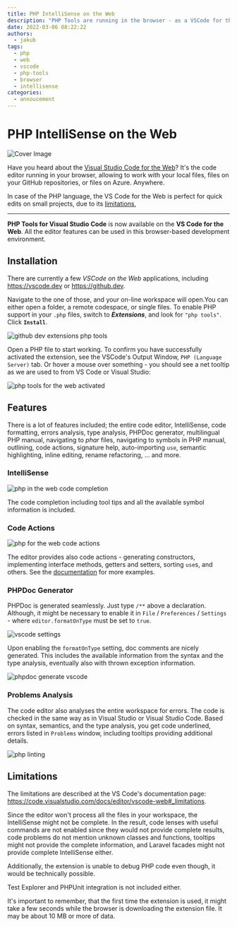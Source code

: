 ```yaml
---
title: PHP IntelliSense on the Web
description: "PHP Tools are running in the browser - as a VSCode for the Web Extension!"
date: 2022-03-06 08:22:22
authors:
  - jakub
tags:
  - php
  - web
  - vscode
  - php-tools
  - browser
  - intellisense
categories:
  - annoucement
---
```


# PHP IntelliSense on the Web

![Cover Image](imgs/4f0ac3e0-visual_studio_code.png)

Have you heard about the [Visual Studio Code for the Web](https://code.visualstudio.com/docs/editor/vscode-web)? It's the code editor running in your browser, allowing to work with your local files, files on your GitHub repositories, or files on Azure. Anywhere.

<!-- more -->

In case of the PHP language, the VS Code for the Web is perfect for quick edits on small projects, due to its [limitations](https://code.visualstudio.com/docs/editor/vscode-web#_limitations),

---

**PHP Tools for Visual Studio Code** is now available on the **VS Code for the Web**. All the editor features can be used in this browser-based development environment. 

## Installation

There are currently a few _VSCode on the Web_ applications, including https://vscode.dev or https://github.dev.

Navigate to the one of those, and your on-line workspace will open.You can either open a folder, a remote codespace, or single files. To enable PHP support in your `.php` files, switch to **_Extensions_**, and look for `"php tools"`. Click **`Install`**.

![github dev extensions php tools](imgs/vscode-web-install.png)

Open a PHP file to start working. To confirm you have successfully activated the extension, see the VSCode's Output Window, `PHP (Language Server)` tab. Or hover a mouse over something - you should see a net tooltip as we are used to from VS Code or Visual Studio:

![php tools for the web activated](imgs/vscode-web-tooltip.png)

## Features

There is a lot of features included; the entire code editor, IntelliSense, code formatting, errors analysis, type analysis, PHPDoc generator, multilingual PHP manual, navigating to _phar_ files, navigating to symbols in PHP manual, outlining, code actions, signature help, auto-importing `use`, semantic highlighting, inline editing, rename refactoring, ... and more.

### IntelliSense

![php in the web code completion](imgs/vscode-web-completion.png)

The code completion including tool tips and all the available symbol information is included. 

### Code Actions

![php for the web code actions](imgs/vscode-web-codeaction.png)

The editor provides also code actions - generating constructors, implementing interface methods, getters and setters, sorting `use`s, and others. See the [documentation](https://docs.devsense.com/en/vscode/editor/code-actions) for more examples.

### PHPDoc Generator

PHPDoc is generated seamlessly. Just type `/**` above a declaration. Although, it might be necessary to enable it in `File` / `Preferences` / `Settings` - where `editor.formatOnType` must be set to `true`.

![vscode settings](imgs/vscode-formatontype-setting.png)

Upon enabling the `formatOnType` setting, doc comments are nicely generated. This includes the available information from the syntax and the type analysis, eventually also with thrown exception information.

![phpdoc generate vscode](imgs/vscode-web-phpdoc.gif)

### Problems Analysis

The code editor also analyses the entire workspace for errors. The code is checked in the same way as in Visual Studio or Visual Studio Code. Based on syntax, semantics, and the type analysis, you get code underlined, errors listed in `Problems` window, including tooltips providing additional details.

![php linting](imgs/vscode-web-error-analysis.png)

## Limitations

The limitations are described at the VS Code's documentation page: https://code.visualstudio.com/docs/editor/vscode-web#_limitations.

Since the editor won't process all the files in your workspace, the IntelliSense might not be complete. In the result, code lenses with useful commands are not enabled since they would not provide complete results, code problems do not mention unknown classes and functions, tooltips might not provide the complete information, and Laravel facades might not provide complete IntelliSense either.

Additionally, the extension is unable to debug PHP code even though, it would be technically possible.

Test Explorer and PHPUnit integration is not included either.

It's important to remember, that the first time the extension is used, it might take a few seconds while the browser is downloading the extension file. It may be about 10 MB or more of data.
